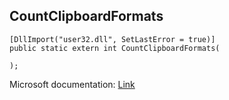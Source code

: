 ## CountClipboardFormats

```
[DllImport("user32.dll", SetLastError = true)]
public static extern int CountClipboardFormats(
   
);
```

Microsoft documentation: [Link](https://docs.microsoft.com/en-us/windows/win32/api/winuser/nf-winuser-countclipboardformats)
